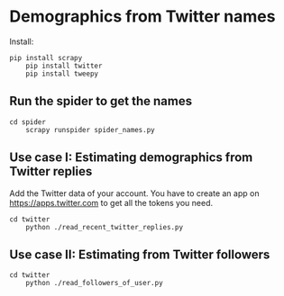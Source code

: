 # Demographics from Twitter names

Install:

    pip install scrapy
		pip install twitter
		pip install tweepy

## Run the spider to get the names

    cd spider
		scrapy runspider spider_names.py 

## Use case I: Estimating demographics from Twitter replies

Add the Twitter data of your account. You have to create an app on https://apps.twitter.com to get all the tokens you need.

    cd twitter
		python ./read_recent_twitter_replies.py 

## Use case II: Estimating from Twitter followers

    cd twitter
		python ./read_followers_of_user.py 
